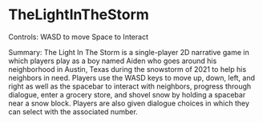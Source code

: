 # TheLightInTheStorm
Controls:
WASD to move
Space to Interact

Summary:
The Light In The Storm is a single-player 2D narrative game in which players play as a boy named Aiden who goes around his neighborhood in Austin, Texas during the snowstorm of 2021 to help his neighbors in need. Players use the WASD keys to move up, down, left, and right as well as the spacebar to interact with neighbors, progress through dialogue, enter a grocery store, and shovel snow by holding a spacebar near a snow block. Players are also given dialogue choices in which they can select with the associated number.
